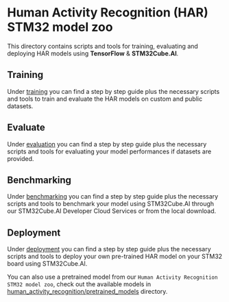 # Human Activity Recognition (HAR) STM32 model zoo

This directory contains scripts and tools for training, evaluating and deploying HAR models using **TensorFlow** & **STM32Cube.AI**.

## Training
Under [training](training/README.md) you can find a step by step guide plus the necessary scripts and tools to train and evaluate the HAR models on custom and public datasets.

## Evaluate
Under [evaluation](./evaluation/README.md) you can find a step by step guide plus the necessary scripts and tools for evaluating your model performances if datasets are provided.

## Benchmarking
Under [benchmarking](./benchmarking/README.md) you can find a step by step guide plus the necessary scripts and tools to benchmark your model using STM32Cube.AI through our STM32Cube.AI Developer Cloud Services or from the local download.


## Deployment
Under [deployment](../deployment/README.md) you can find a step by step guide plus the necessary scripts and tools to deploy your own pre-trained HAR model on your STM32 board using STM32Cube.AI.

You can also use a pretrained model from our `Human Activity Recognition STM32 model zoo`, check out the available models in [human_activity_recognition/pretrained_models](../pretrained_models/README.md) directory.